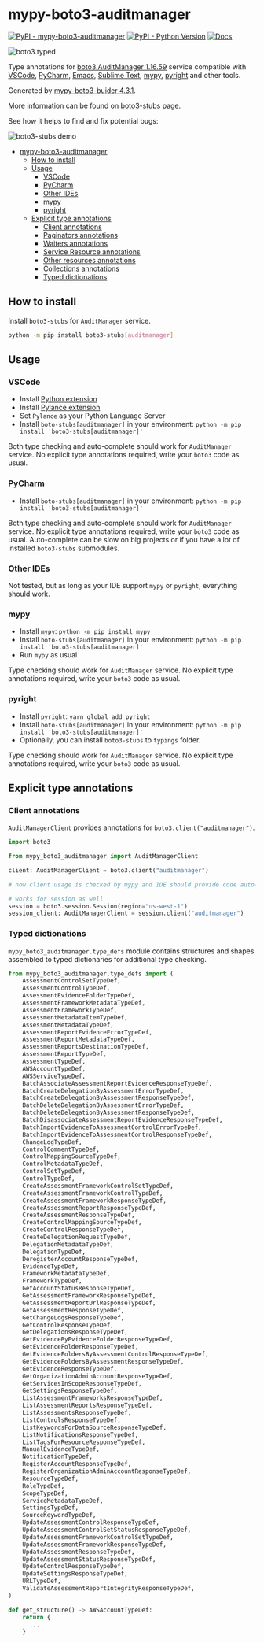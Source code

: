 # mypy-boto3-auditmanager

[![PyPI - mypy-boto3-auditmanager](https://img.shields.io/pypi/v/mypy-boto3-auditmanager.svg?color=blue)](https://pypi.org/project/mypy-boto3-auditmanager)
[![PyPI - Python Version](https://img.shields.io/pypi/pyversions/mypy-boto3-auditmanager.svg?color=blue)](https://pypi.org/project/mypy-boto3-auditmanager)
[![Docs](https://img.shields.io/readthedocs/mypy-boto3-builder.svg?color=blue)](https://mypy-boto3-builder.readthedocs.io/)

![boto3.typed](https://github.com/vemel/mypy_boto3_builder/raw/master/logo.png)

Type annotations for
[boto3.AuditManager 1.16.59](https://boto3.amazonaws.com/v1/documentation/api/1.16.59/reference/services/auditmanager.html#AuditManager) service
compatible with
[VSCode](https://code.visualstudio.com/),
[PyCharm](https://www.jetbrains.com/pycharm/),
[Emacs](https://www.gnu.org/software/emacs/),
[Sublime Text](https://www.sublimetext.com/),
[mypy](https://github.com/python/mypy),
[pyright](https://github.com/microsoft/pyright)
and other tools.

Generated by [mypy-boto3-buider 4.3.1](https://github.com/vemel/mypy_boto3_builder).

More information can be found on [boto3-stubs](https://pypi.org/project/boto3-stubs/) page.

See how it helps to find and fix potential bugs:

![boto3-stubs demo](https://github.com/vemel/mypy_boto3_builder/raw/master/demo.gif)

- [mypy-boto3-auditmanager](#mypy-boto3-auditmanager)
  - [How to install](#how-to-install)
  - [Usage](#usage)
    - [VSCode](#vscode)
    - [PyCharm](#pycharm)
    - [Other IDEs](#other-ides)
    - [mypy](#mypy)
    - [pyright](#pyright)
  - [Explicit type annotations](#explicit-type-annotations)
    - [Client annotations](#client-annotations)
    - [Paginators annotations](#paginators-annotations)
    - [Waiters annotations](#waiters-annotations)
    - [Service Resource annotations](#service-resource-annotations)
    - [Other resources annotations](#other-resources-annotations)
    - [Collections annotations](#collections-annotations)
    - [Typed dictionations](#typed-dictionations)

## How to install

Install `boto3-stubs` for `AuditManager` service.

```bash
python -m pip install boto3-stubs[auditmanager]
```

## Usage

### VSCode

- Install [Python extension](https://marketplace.visualstudio.com/items?itemName=ms-python.python)
- Install [Pylance extension](https://marketplace.visualstudio.com/items?itemName=ms-python.vscode-pylance)
- Set `Pylance` as your Python Language Server
- Install `boto-stubs[auditmanager]` in your environment: `python -m pip install 'boto3-stubs[auditmanager]'`

Both type checking and auto-complete should work for `AuditManager` service.
No explicit type annotations required, write your `boto3` code as usual.

### PyCharm

- Install `boto-stubs[auditmanager]` in your environment: `python -m pip install 'boto3-stubs[auditmanager]'`

Both type checking and auto-complete should work for `AuditManager` service.
No explicit type annotations required, write your `boto3` code as usual.
Auto-complete can be slow on big projects or if you have a lot of installed `boto3-stubs` submodules.

### Other IDEs

Not tested, but as long as your IDE support `mypy` or `pyright`, everything should work.

### mypy

- Install `mypy`: `python -m pip install mypy`
- Install `boto-stubs[auditmanager]` in your environment: `python -m pip install 'boto3-stubs[auditmanager]'`
- Run `mypy` as usual

Type checking should work for `AuditManager` service.
No explicit type annotations required, write your `boto3` code as usual.

### pyright

- Install `pyright`: `yarn global add pyright`
- Install `boto-stubs[auditmanager]` in your environment: `python -m pip install 'boto3-stubs[auditmanager]'`
- Optionally, you can install `boto3-stubs` to `typings` folder.

Type checking should work for `AuditManager` service.
No explicit type annotations required, write your `boto3` code as usual.

## Explicit type annotations

### Client annotations

`AuditManagerClient` provides annotations for `boto3.client("auditmanager")`.

```python
import boto3

from mypy_boto3_auditmanager import AuditManagerClient

client: AuditManagerClient = boto3.client("auditmanager")

# now client usage is checked by mypy and IDE should provide code auto-complete

# works for session as well
session = boto3.session.Session(region="us-west-1")
session_client: AuditManagerClient = session.client("auditmanager")
```








### Typed dictionations

`mypy_boto3_auditmanager.type_defs` module contains structures and shapes assembled
to typed dictionaries for additional type checking.

```python
from mypy_boto3_auditmanager.type_defs import (
    AssessmentControlSetTypeDef,
    AssessmentControlTypeDef,
    AssessmentEvidenceFolderTypeDef,
    AssessmentFrameworkMetadataTypeDef,
    AssessmentFrameworkTypeDef,
    AssessmentMetadataItemTypeDef,
    AssessmentMetadataTypeDef,
    AssessmentReportEvidenceErrorTypeDef,
    AssessmentReportMetadataTypeDef,
    AssessmentReportsDestinationTypeDef,
    AssessmentReportTypeDef,
    AssessmentTypeDef,
    AWSAccountTypeDef,
    AWSServiceTypeDef,
    BatchAssociateAssessmentReportEvidenceResponseTypeDef,
    BatchCreateDelegationByAssessmentErrorTypeDef,
    BatchCreateDelegationByAssessmentResponseTypeDef,
    BatchDeleteDelegationByAssessmentErrorTypeDef,
    BatchDeleteDelegationByAssessmentResponseTypeDef,
    BatchDisassociateAssessmentReportEvidenceResponseTypeDef,
    BatchImportEvidenceToAssessmentControlErrorTypeDef,
    BatchImportEvidenceToAssessmentControlResponseTypeDef,
    ChangeLogTypeDef,
    ControlCommentTypeDef,
    ControlMappingSourceTypeDef,
    ControlMetadataTypeDef,
    ControlSetTypeDef,
    ControlTypeDef,
    CreateAssessmentFrameworkControlSetTypeDef,
    CreateAssessmentFrameworkControlTypeDef,
    CreateAssessmentFrameworkResponseTypeDef,
    CreateAssessmentReportResponseTypeDef,
    CreateAssessmentResponseTypeDef,
    CreateControlMappingSourceTypeDef,
    CreateControlResponseTypeDef,
    CreateDelegationRequestTypeDef,
    DelegationMetadataTypeDef,
    DelegationTypeDef,
    DeregisterAccountResponseTypeDef,
    EvidenceTypeDef,
    FrameworkMetadataTypeDef,
    FrameworkTypeDef,
    GetAccountStatusResponseTypeDef,
    GetAssessmentFrameworkResponseTypeDef,
    GetAssessmentReportUrlResponseTypeDef,
    GetAssessmentResponseTypeDef,
    GetChangeLogsResponseTypeDef,
    GetControlResponseTypeDef,
    GetDelegationsResponseTypeDef,
    GetEvidenceByEvidenceFolderResponseTypeDef,
    GetEvidenceFolderResponseTypeDef,
    GetEvidenceFoldersByAssessmentControlResponseTypeDef,
    GetEvidenceFoldersByAssessmentResponseTypeDef,
    GetEvidenceResponseTypeDef,
    GetOrganizationAdminAccountResponseTypeDef,
    GetServicesInScopeResponseTypeDef,
    GetSettingsResponseTypeDef,
    ListAssessmentFrameworksResponseTypeDef,
    ListAssessmentReportsResponseTypeDef,
    ListAssessmentsResponseTypeDef,
    ListControlsResponseTypeDef,
    ListKeywordsForDataSourceResponseTypeDef,
    ListNotificationsResponseTypeDef,
    ListTagsForResourceResponseTypeDef,
    ManualEvidenceTypeDef,
    NotificationTypeDef,
    RegisterAccountResponseTypeDef,
    RegisterOrganizationAdminAccountResponseTypeDef,
    ResourceTypeDef,
    RoleTypeDef,
    ScopeTypeDef,
    ServiceMetadataTypeDef,
    SettingsTypeDef,
    SourceKeywordTypeDef,
    UpdateAssessmentControlResponseTypeDef,
    UpdateAssessmentControlSetStatusResponseTypeDef,
    UpdateAssessmentFrameworkControlSetTypeDef,
    UpdateAssessmentFrameworkResponseTypeDef,
    UpdateAssessmentResponseTypeDef,
    UpdateAssessmentStatusResponseTypeDef,
    UpdateControlResponseTypeDef,
    UpdateSettingsResponseTypeDef,
    URLTypeDef,
    ValidateAssessmentReportIntegrityResponseTypeDef,
)

def get_structure() -> AWSAccountTypeDef:
    return {
      ...
    }
```
